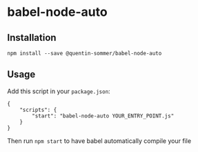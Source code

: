 # babel-node-auto

## Installation
`npm install --save @quentin-sommer/babel-node-auto`

## Usage

Add this script in your `package.json`:
```
{
    "scripts": {
        "start": "babel-node-auto YOUR_ENTRY_POINT.js"
    }
}
```

Then run `npm start` to have babel automatically compile your file